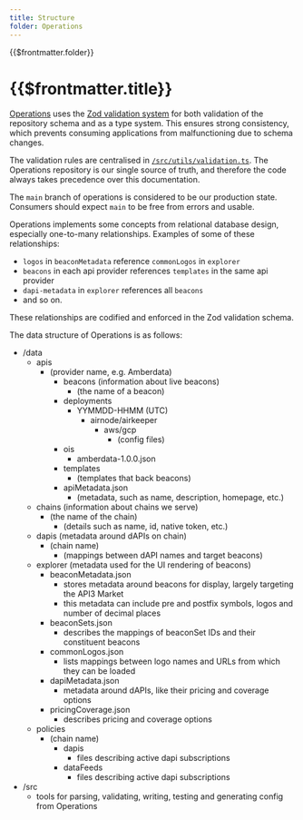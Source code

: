 ```yaml
---
title: Structure
folder: Operations
---
```


<TitleSpan>{{$frontmatter.folder}}</TitleSpan>

# {{$frontmatter.title}}

<!--TocHeader />
<TOC class="table-of-contents" :include-level="[2,3]" /-->

[Operations](https://github.com/api3dao/operations) uses the
[Zod validation system](https://github.com/colinhacks/zod) for both validation
of the repository schema and as a type system. This ensures strong consistency,
which prevents consuming applications from malfunctioning due to schema changes.

The validation rules are centralised in
[`/src/utils/validation.ts`](https://github.com/api3dao/operations/blob/main/src/utils/validation.ts).
The Operations repository is our single source of truth, and therefore the code
always takes precedence over this documentation.

The `main` branch of operations is considered to be our production state.
Consumers should expect `main` to be free from errors and usable.

Operations implements some concepts from relational database design, especially
one-to-many relationships. Examples of some of these relationships:

- `logos` in `beaconMetadata` reference `commonLogos` in `explorer`
- `beacons` in each api provider references `templates` in the same api provider
- `dapi-metadata` in `explorer` references all `beacons`
- and so on.

These relationships are codified and enforced in the Zod validation schema.

The data structure of Operations is as follows:

- /data
  - apis
    - (provider name, e.g. Amberdata)
      - beacons (information about live beacons)
        - (the name of a beacon)
      - deployments
        - YYMMDD-HHMM (UTC)
          - airnode/airkeeper
            - aws/gcp
              - (config files)
      - ois
        - amberdata-1.0.0.json
      - templates
        - (templates that back beacons)
      - apiMetadata.json
        - (metadata, such as name, description, homepage, etc.)
  - chains (information about chains we serve)
    - (the name of the chain)
      - (details such as name, id, native token, etc.)
  - dapis (metadata around dAPIs on chain)
    - (chain name)
      - (mappings between dAPI names and target beacons)
  - explorer (metadata used for the UI rendering of beacons)
    - beaconMetadata.json
      - stores metadata around beacons for display, largely targeting the API3
        Market
      - this metadata can include pre and postfix symbols, logos and number of
        decimal places
    - beaconSets.json
      - describes the mappings of beaconSet IDs and their constituent beacons
    - commonLogos.json
      - lists mappings between logo names and URLs from which they can be loaded
    - dapiMetadata.json
      - metadata around dAPIs, like their pricing and coverage options
    - pricingCoverage.json
      - describes pricing and coverage options
  - policies
    - (chain name)
      - dapis
        - files describing active dapi subscriptions
      - dataFeeds
        - files describing active dapi subscriptions
- /src
  - tools for parsing, validating, writing, testing and generating config from
    Operations
